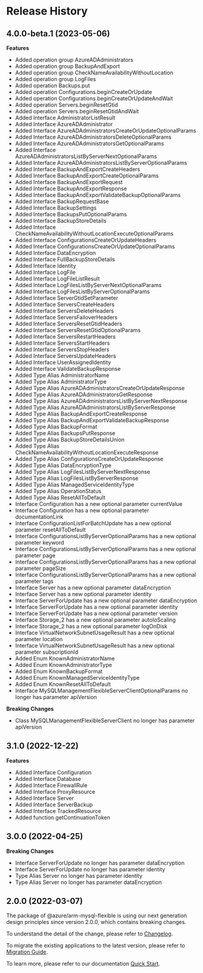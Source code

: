 # Release History
    
## 4.0.0-beta.1 (2023-05-06)
    
**Features**

  - Added operation group AzureADAdministrators
  - Added operation group BackupAndExport
  - Added operation group CheckNameAvailabilityWithoutLocation
  - Added operation group LogFiles
  - Added operation Backups.put
  - Added operation Configurations.beginCreateOrUpdate
  - Added operation Configurations.beginCreateOrUpdateAndWait
  - Added operation Servers.beginResetGtid
  - Added operation Servers.beginResetGtidAndWait
  - Added Interface AdministratorListResult
  - Added Interface AzureADAdministrator
  - Added Interface AzureADAdministratorsCreateOrUpdateOptionalParams
  - Added Interface AzureADAdministratorsDeleteOptionalParams
  - Added Interface AzureADAdministratorsGetOptionalParams
  - Added Interface AzureADAdministratorsListByServerNextOptionalParams
  - Added Interface AzureADAdministratorsListByServerOptionalParams
  - Added Interface BackupAndExportCreateHeaders
  - Added Interface BackupAndExportCreateOptionalParams
  - Added Interface BackupAndExportRequest
  - Added Interface BackupAndExportResponse
  - Added Interface BackupAndExportValidateBackupOptionalParams
  - Added Interface BackupRequestBase
  - Added Interface BackupSettings
  - Added Interface BackupsPutOptionalParams
  - Added Interface BackupStoreDetails
  - Added Interface CheckNameAvailabilityWithoutLocationExecuteOptionalParams
  - Added Interface ConfigurationsCreateOrUpdateHeaders
  - Added Interface ConfigurationsCreateOrUpdateOptionalParams
  - Added Interface DataEncryption
  - Added Interface FullBackupStoreDetails
  - Added Interface Identity
  - Added Interface LogFile
  - Added Interface LogFileListResult
  - Added Interface LogFilesListByServerNextOptionalParams
  - Added Interface LogFilesListByServerOptionalParams
  - Added Interface ServerGtidSetParameter
  - Added Interface ServersCreateHeaders
  - Added Interface ServersDeleteHeaders
  - Added Interface ServersFailoverHeaders
  - Added Interface ServersResetGtidHeaders
  - Added Interface ServersResetGtidOptionalParams
  - Added Interface ServersRestartHeaders
  - Added Interface ServersStartHeaders
  - Added Interface ServersStopHeaders
  - Added Interface ServersUpdateHeaders
  - Added Interface UserAssignedIdentity
  - Added Interface ValidateBackupResponse
  - Added Type Alias AdministratorName
  - Added Type Alias AdministratorType
  - Added Type Alias AzureADAdministratorsCreateOrUpdateResponse
  - Added Type Alias AzureADAdministratorsGetResponse
  - Added Type Alias AzureADAdministratorsListByServerNextResponse
  - Added Type Alias AzureADAdministratorsListByServerResponse
  - Added Type Alias BackupAndExportCreateResponse
  - Added Type Alias BackupAndExportValidateBackupResponse
  - Added Type Alias BackupFormat
  - Added Type Alias BackupsPutResponse
  - Added Type Alias BackupStoreDetailsUnion
  - Added Type Alias CheckNameAvailabilityWithoutLocationExecuteResponse
  - Added Type Alias ConfigurationsCreateOrUpdateResponse
  - Added Type Alias DataEncryptionType
  - Added Type Alias LogFilesListByServerNextResponse
  - Added Type Alias LogFilesListByServerResponse
  - Added Type Alias ManagedServiceIdentityType
  - Added Type Alias OperationStatus
  - Added Type Alias ResetAllToDefault
  - Interface Configuration has a new optional parameter currentValue
  - Interface Configuration has a new optional parameter documentationLink
  - Interface ConfigurationListForBatchUpdate has a new optional parameter resetAllToDefault
  - Interface ConfigurationsListByServerOptionalParams has a new optional parameter keyword
  - Interface ConfigurationsListByServerOptionalParams has a new optional parameter page
  - Interface ConfigurationsListByServerOptionalParams has a new optional parameter pageSize
  - Interface ConfigurationsListByServerOptionalParams has a new optional parameter tags
  - Interface Server has a new optional parameter dataEncryption
  - Interface Server has a new optional parameter identity
  - Interface ServerForUpdate has a new optional parameter dataEncryption
  - Interface ServerForUpdate has a new optional parameter identity
  - Interface ServerForUpdate has a new optional parameter version
  - Interface Storage_2 has a new optional parameter autoIoScaling
  - Interface Storage_2 has a new optional parameter logOnDisk
  - Interface VirtualNetworkSubnetUsageResult has a new optional parameter location
  - Interface VirtualNetworkSubnetUsageResult has a new optional parameter subscriptionId
  - Added Enum KnownAdministratorName
  - Added Enum KnownAdministratorType
  - Added Enum KnownBackupFormat
  - Added Enum KnownManagedServiceIdentityType
  - Added Enum KnownResetAllToDefault
  - Interface MySQLManagementFlexibleServerClientOptionalParams no longer has parameter apiVersion

**Breaking Changes**

  - Class MySQLManagementFlexibleServerClient no longer has parameter apiVersion
    
    
## 3.1.0 (2022-12-22)
    
**Features**

  - Added Interface Configuration
  - Added Interface Database
  - Added Interface FirewallRule
  - Added Interface ProxyResource
  - Added Interface Server
  - Added Interface ServerBackup
  - Added Interface TrackedResource
  - Added function getContinuationToken
    
    
## 3.0.0 (2022-04-25)
    
**Breaking Changes**

  - Interface ServerForUpdate no longer has parameter dataEncryption
  - Interface ServerForUpdate no longer has parameter identity
  - Type Alias Server no longer has parameter identity
  - Type Alias Server no longer has parameter dataEncryption
    
    
## 2.0.0 (2022-03-07)

The package of @azure/arm-mysql-flexible is using our next generation design principles since version 2.0.0, which contains breaking changes.

To understand the detail of the change, please refer to [Changelog](https://aka.ms/js-track2-changelog).

To migrate the existing applications to the latest version, please refer to [Migration Guide](https://aka.ms/js-track2-migration-guide).

To learn more, please refer to our documentation [Quick Start](https://aka.ms/js-track2-quickstart).
